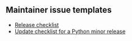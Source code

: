 <!-- Generated by mkmaintainer.py; do not edit -->

## Maintainer issue templates

- [Release checklist](https://github.com/openslide/openslide-python/issues/new?title=Release+X.Y.Z&body=%23+OpenSlide+Python+release+process%0A%0A-+%5B+%5D+Update+%60CHANGELOG.md%60+and+version+in+%60openslide%2F_version.py%60%0A-+%5B+%5D+Create+and+push+signed+tag%0A-+%5B+%5D+Find+the+%5Bworkflow+run%5D%28https%3A%2F%2Fgithub.com%2Fopenslide%2Fopenslide-python%2Factions%2Fworkflows%2Fpython.yml%29+for+the+tag%0A++-+%5B+%5D+Once+the+build+finishes%2C+approve+deployment+to+PyPI%0A++-+%5B+%5D+Download+the+docs+artifact%0A-+%5B+%5D+Verify+that+the+workflow+created+a+%5BPyPI+release%5D%28https%3A%2F%2Fpypi.org%2Fp%2Fopenslide-python%29+with+a+description%2C+source+tarball%2C+and+wheels%0A-+%5B+%5D+Verify+that+the+workflow+created+a+%5BGitHub+release%5D%28https%3A%2F%2Fgithub.com%2Fopenslide%2Fopenslide-python%2Freleases%29+with+release+notes%2C+source+tarballs%2C+and+wheels%0A-+%5B+%5D+%60cd%60+into+website+checkout%3B+%60rm+-r+api%2Fpython+%26%26+unzip+%2Fpath%2Fto%2Fdownloaded%2Fopenslide-python-docs.zip+%26%26+mv+openslide-python-docs-%2A+api%2Fpython%60%0A-+%5B+%5D+Update+website%3A+%60_data%2Freleases.yaml%60%2C+%60_includes%2Fnews.md%60%0A-+%5B+%5D+Start+a+%5BCI+build%5D%28https%3A%2F%2Fgithub.com%2Fopenslide%2Fopenslide.github.io%2Factions%2Fworkflows%2Fretile.yml%29+of+the+demo+site%0A-+%5B+%5D+Update+Ubuntu+PPA%0A-+%5B+%5D+Update+Fedora+and+possibly+EPEL+packages%0A-+%5B+%5D+Check+that+%5BCopr+package%5D%28https%3A%2F%2Fcopr.fedorainfracloud.org%2Fcoprs%2Fg%2Fopenslide%2Fopenslide%2Fbuilds%2F%29+built+successfully%0A-+%5B+%5D+Send+mail+to+-announce+and+-users%0A-+%5B+%5D+Post+to+%5Bforum.image.sc%5D%28https%3A%2F%2Fforum.image.sc%2Fc%2Fannouncements%2F10%29%0A-+%5B+%5D+Update+MacPorts+package&labels=release)
- [Update checklist for a Python minor release](https://github.com/openslide/openslide-python/issues/new?title=Add+Python+X.Y&body=%23+Adding+a+new+Python+release%0A%0A-+Update+Git+main%0A++-+%5B+%5D+%60git+checkout+main%60%0A++-+%5B+%5D+In+%60pyproject.toml%60%2C+add+classifier+for+new+Python+version+and+update+%60tool.black.target-version%60%0A++-+%5B+%5D+In+%60.github%2Fworkflows%2Fpython.yml%60%2C+update+hardcoded+Python+versions+and+add+new+version+to+lists%0A++-+%5B+%5D+Commit+and+open+a+PR%0A++-+%5B+%5D+Merge+the+PR+when+CI+passes%0A++-+%5B+%5D+Add+new+Python+jobs+to+%5Bbranch+protection+required+checks%5D%28https%3A%2F%2Fgithub.com%2Fopenslide%2Fopenslide-python%2Fsettings%2Fbranches%29%0A-+%5B+%5D+Update+MacPorts+package%0A-+%5B+%5D+Update+website%3A+Python+3+versions+in+%60download%2Findex.md%60&labels=release)
